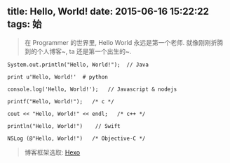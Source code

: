 title: Hello, World!
date: 2015-06-16 15:22:22
tags: 始
---

> 在 Programmer 的世界里, Hello World 永远是第一个老师. 就像刚刚折腾到的个人博客~, ta 还是第一个出生的~. 



	System.out.println("Hello, World!");  // Java

	print u'Hello, World!'  # python
	
	console.log('Hello, World!');   // Javascript & nodejs
	
	printf("Hello, World!");   /* c */
	
	cout << "Hello, World!" << endl;   /* c++ */
	
	println("Hello, World!")	// Swift
	
	NSLog (@"Hello, World!")   /* Objective-C */
	

> 博客框架选取: [Hexo](http://hexo.io/)




